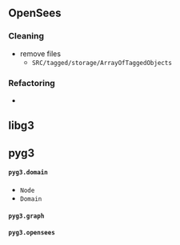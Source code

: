 

## OpenSees

### Cleaning
- remove files
  - `SRC/tagged/storage/ArrayOfTaggedObjects`

### Refactoring
- 

## libg3


## pyg3

#### `pyg3.domain`

- `Node`
- `Domain`

#### `pyg3.graph`

#### `pyg3.opensees`

